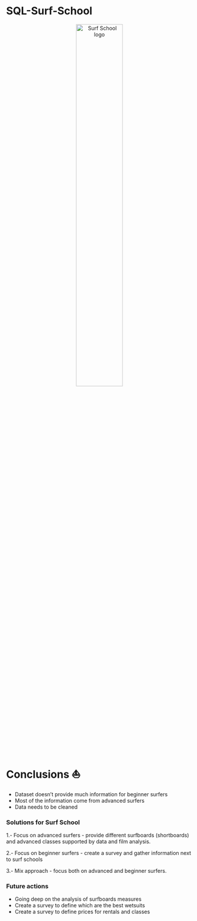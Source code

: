 # SQL-Surf-School

<p align="center">
  <img src="https://image.cdn2.seaart.ai/static/27d4e6081cfd96941a177d87a6270834/20230807/d60b55712e29a7064d60d9877e8a6d8a.jpeg" width="50%" alt="Surf School logo">
</p>

# Conclusions ⛵

- Dataset doesn’t provide much information for beginner surfers
- Most of the information come from advanced surfers
- Data needs to be cleaned

### Solutions for Surf School
1.- Focus on advanced surfers - provide different surfboards (shortboards) and advanced classes supported by data and film analysis.

2.- Focus on beginner surfers - create a survey and gather information next to surf schools

3.- Mix approach - focus both on advanced and beginner surfers.

### Future actions
- Going deep on the analysis of surfboards measures
- Create a survey to define which are the best wetsuits
- Create a survey to define prices for rentals and classes



